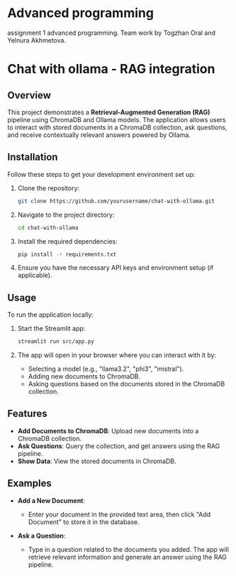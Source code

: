 # Advanced programming
assignment 1 advanced programming.  Team work by Togzhan Oral and Yelnura Akhmetova. 

# Chat with ollama - RAG integration

## Overview

This project demonstrates a **Retrieval-Augmented Generation (RAG)** pipeline using ChromaDB and Ollama models. The application allows users to interact with stored documents in a ChromaDB collection, ask questions, and receive contextually relevant answers powered by Ollama.

## Installation

Follow these steps to get your development environment set up:

1. Clone the repository:
    ```bash
    git clone https://github.com/yourusername/chat-with-ollama.git
    ```

2. Navigate to the project directory:
    ```bash
    cd chat-with-ollama
    ```

3. Install the required dependencies:
    ```bash
    pip install -r requirements.txt
    ```

4. Ensure you have the necessary API keys and environment setup (if applicable).

## Usage

To run the application locally:

1. Start the Streamlit app:
    ```bash
    streamlit run src/app.py
    ```

2. The app will open in your browser where you can interact with it by:

    - Selecting a model (e.g., "llama3.2", "phi3", "mistral").
    - Adding new documents to ChromaDB.
    - Asking questions based on the documents stored in the ChromaDB collection.

## Features

- **Add Documents to ChromaDB**: Upload new documents into a ChromaDB collection.
- **Ask Questions**: Query the collection, and get answers using the RAG pipeline.
- **Show Data**: View the stored documents in ChromaDB.

## Examples

- **Add a New Document**:
    - Enter your document in the provided text area, then click "Add Document" to store it in the database.

- **Ask a Question**:
    - Type in a question related to the documents you added. The app will retrieve relevant information and generate an answer using the RAG pipeline.
 
      




